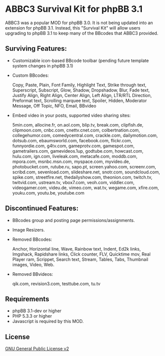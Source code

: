 # ABBC3 Survival Kit for phpBB 3.1

ABBC3 was a popular MOD for phpBB 3.0. It is not being updated into an extension for phpBB 3.1. Instead, this "Survival Kit" will allow users upgrading to phpBB 3.1 to keep many of the BBcodes that ABBC3 provided.

## Surviving Features:
* Customizable icon-based BBcode toolbar (pending future template system changes in phpBB 3.1)
* Custom BBcodes:

	Copy, Paste, Plain, Font Family, Highlight Text, Strike through text, Superscript, Subscript, Glow,
	Shadow, Dropshadow, Blur, Fade text, Justify Align, Right Align, Center Align, Left Align, LTR/RTL
	Direction, Preformat text, Scrolling marquee text, Spoiler, Hidden, Moderator Message, Off Topic, NFO,
	Email, BBvideo

* Embed video in your posts, supported video sharing sites:

	5min.com, allocine.fr, on.aol.com, blip.tv, break.com, clipfish.de, clipmoon.com, cnbc.com,
	cnettv.cnet.com, colbertnation.com, collegehumor.com, comedycentral.com, crackle.com, dailymotion.com,
	dotsub.com, ebaumsworld.com, facebook.com, flickr.com, funnyordie.com, g4tv.com, gameprotv.com,
	gamespot.com, gametrailers.com, gamevideos.1up, godtube.com, howcast.com, hulu.com, ign.com,
	liveleak.com, metacafe.com, moddb.com, mpora.com, msnbc.msn.com, myspace.com, myvideo.de,
	photobucket.com, rutube.ru, sapo.pt, screen.yahoo.com, screenr.com, scribd.com, sevenload.com,
	slideshare.net, snotr.com, soundcloud.com, spike.com, streetfire.net, thedailyshow.com, theonion.com,
	twitch.tv, twitvid.com, ustream.tv, vbox7.com, veoh.com, viddler.com, videogamer.com, videu.de,
	vimeo.com, wat.tv, wegame.com, xfire.com, youku.com, youtu.be, youtube.com

## Discontinued Features:
* BBcodes group and posting page permissions/assignments.
* Image Resizers.
* Removed BBcodes:

	Anchor, Horizontal line, Wave, Rainbow text, Indent, Ed2k links, Imgshack, Rapidshare links, Click
	counter, FLV, Quicktime mov, Real Player ram, Scrippet, Search text, Stream, Tables, Tabs, Thumbnail
	images, Video, Web.

* Removed BBvideos:

	qik.com, revision3.com, testtube.com, tu.tv

## Requirements
* phpBB 3.1-dev or higher
* PHP 5.3.3 or higher
* Javascript is required by this MOD.

## License
[GNU General Public License v2](http://opensource.org/licenses/GPL-2.0)
